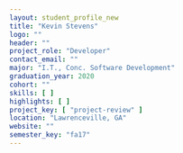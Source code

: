 ```yaml
---
layout: student_profile_new
title: "Kevin Stevens"
logo: ""
header: ""
project_role: "Developer"
contact_email: ""
major: "I.T., Conc. Software Development"
graduation_year: 2020
cohort: ""
skills: [ ]
highlights: [ ]
project_key: [ "project-review" ]
location: "Lawrenceville, GA"
website: ""
semester_key: "fa17"
---
```

